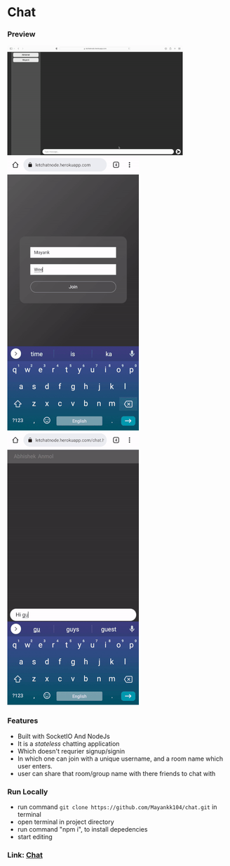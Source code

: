 # Chat

### Preview
![Desktop](/src/assets/Desktop.gif)
&nbsp;
![Joining](/src/assets/Joining.gif)
![Texting](/src/assets/Texting.gif)

### Features
- Built with SocketIO And NodeJs
- It is a _stateless_ chatting application
- Which doesn't requrier signup/signin
- In which one can join with a unique username, and a room name which user enters.
- user can share that room/group name with there friends to chat with
### Run Locally
- run command `git clone https://github.com/Mayankk104/chat.git` in terminal
- open terminal in project directory 
- run command "npm i", to install depedencies 
- start editing


### Link: [Chat](https://letchatnode.herokuapp.com/)
